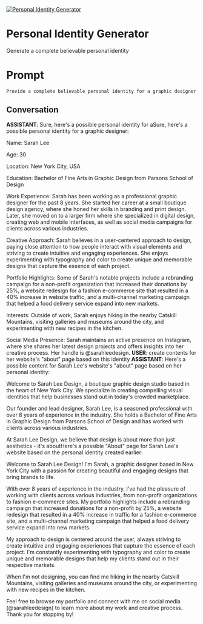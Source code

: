 
[![Personal Identity Generator ](https://flow-prompt-covers.s3.us-west-1.amazonaws.com/icon/Abstract/i5.png)]()
# Personal Identity Generator  
Generate a complete believable personal identity

# Prompt

```
Provide a complete believable personal identity for a graphic designer
```

## Conversation

**ASSISTANT**: Sure, here's a possible personal identity for aSure, here's a possible personal identity for a graphic designer:



Name: Sarah Lee



Age: 30



Location: New York City, USA



Education: Bachelor of Fine Arts in Graphic Design from Parsons School of Design



Work Experience: Sarah has been working as a professional graphic designer for the past 8 years. She started her career at a small boutique design agency, where she honed her skills in branding and print design. Later, she moved on to a larger firm where she specialized in digital design, creating web and mobile interfaces, as well as social media campaigns for clients across various industries.



Creative Approach: Sarah believes in a user-centered approach to design, paying close attention to how people interact with visual elements and striving to create intuitive and engaging experiences. She enjoys experimenting with typography and color to create unique and memorable designs that capture the essence of each project.



Portfolio Highlights: Some of Sarah's notable projects include a rebranding campaign for a non-profit organization that increased their donations by 25%, a website redesign for a fashion e-commerce site that resulted in a 40% increase in website traffic, and a multi-channel marketing campaign that helped a food delivery service expand into new markets.



Interests: Outside of work, Sarah enjoys hiking in the nearby Catskill Mountains, visiting galleries and museums around the city, and experimenting with new recipes in the kitchen.



Social Media Presence: Sarah maintains an active presence on Instagram, where she shares her latest design projects and offers insights into her creative process. Her handle is @sarahleedesign.
**USER**: create contents for her website's "about" page based on this identity
**ASSISTANT**: Here's a possible content for Sarah Lee's website's "about" page based on her personal identity:



Welcome to Sarah Lee Design, a boutique graphic design studio based in the heart of New York City. We specialize in creating compelling visual identities that help businesses stand out in today's crowded marketplace.



Our founder and lead designer, Sarah Lee, is a seasoned professional with over 8 years of experience in the industry. She holds a Bachelor of Fine Arts in Graphic Design from Parsons School of Design and has worked with clients across various industries.



At Sarah Lee Design, we believe that design is about more than just aesthetics - it's aboutHere's a possible "About" page for Sarah Lee's website based on the personal identity created earlier:



Welcome to Sarah Lee Design! I'm Sarah, a graphic designer based in New York City with a passion for creating beautiful and engaging designs that bring brands to life.



With over 8 years of experience in the industry, I've had the pleasure of working with clients across various industries, from non-profit organizations to fashion e-commerce sites. My portfolio highlights include a rebranding campaign that increased donations for a non-profit by 25%, a website redesign that resulted in a 40% increase in traffic for a fashion e-commerce site, and a multi-channel marketing campaign that helped a food delivery service expand into new markets.



My approach to design is centered around the user, always striving to create intuitive and engaging experiences that capture the essence of each project. I'm constantly experimenting with typography and color to create unique and memorable designs that help my clients stand out in their respective markets.



When I'm not designing, you can find me hiking in the nearby Catskill Mountains, visiting galleries and museums around the city, or experimenting with new recipes in the kitchen.



Feel free to browse my portfolio and connect with me on social media (@sarahleedesign) to learn more about my work and creative process. Thank you for stopping by!


